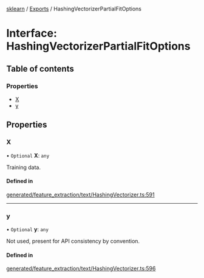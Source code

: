 [sklearn](../readme.md) / [Exports](../modules.md) / HashingVectorizerPartialFitOptions

# Interface: HashingVectorizerPartialFitOptions

## Table of contents

### Properties

- [X](HashingVectorizerPartialFitOptions.md#x)
- [y](HashingVectorizerPartialFitOptions.md#y)

## Properties

### X

• `Optional` **X**: `any`

Training data.

#### Defined in

[generated/feature_extraction/text/HashingVectorizer.ts:591](https://github.com/transitive-bullshit/scikit-learn-ts/blob/367336a/packages/sklearn/src/generated/feature_extraction/text/HashingVectorizer.ts#L591)

___

### y

• `Optional` **y**: `any`

Not used, present for API consistency by convention.

#### Defined in

[generated/feature_extraction/text/HashingVectorizer.ts:596](https://github.com/transitive-bullshit/scikit-learn-ts/blob/367336a/packages/sklearn/src/generated/feature_extraction/text/HashingVectorizer.ts#L596)
